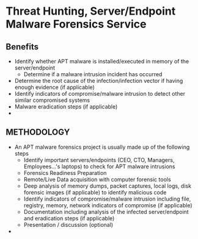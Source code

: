 
# Threat Hunting, Server/Endpoint Malware Forensics Service

## Benefits
* Identify whether APT malware is installed/executed in memory of the server/endpoint
  * Determine if a malware intrusion incident has occurred
* Determine the root cause of the infection/infection vector if having enough evidence (if applicable)
* Identify indicators of compromise/malware intrusion to detect other similar compromised systems
* Malware eradication steps (if applicable)
* 

## METHODOLOGY
* An APT malware forensics project is usually made up of the following steps
  * Identify important servers/endpoints (CEO, CTO, Managers, Employees...'s laptops) to check for APT malware intrusions
  * Forensics Readiness Preparation
  * Remote/Live Data acquisition with computer forensic tools
  * Deep analysis of memory dumps, packet captures, local logs, disk forensic images (if applicable) to identify malicious code
  * Identify indicators of compromise/malware intrusion including file, registry, memory, network indicators of compromise (if applicable)
  * Documentation including analysis of the infected server/endpoint and eradication steps (if applicable)
  * Presentation / discussion (optional)
* 
